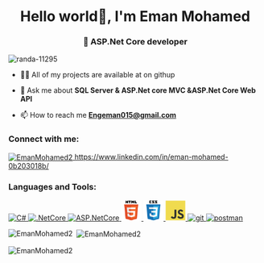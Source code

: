 <h1 align="center">Hello world👋, I'm Eman Mohamed</h1>
<h3 align="center">🌱 ASP.Net Core developer</h3>

<p align="left"> <img src="https://komarev.com/ghpvc/?username=randa-11295&label=Profile%20views&color=0e75b6&style=flat" alt="randa-11295" /> </p>


- 👨‍💻 All of my projects are available at on githup

- 💬 Ask me about **SQL Server & ASP.Net core MVC &ASP.Net Core Web API**
- 📫 How to reach me **Engeman015@gmail.com**

<h3 align="left">Connect with me:</h3>
<p align="left">
<a href="https://www.linkedin.com/in/eman-mohamed-0b203018b/" target="blank"><img align="center" 
 src="https://raw.githubusercontent.com/rahuldkjain/github-profile-readme-generator/master/src/images/icons/Social/linked-in-alt.svg"
 alt="EmanMohamed2" height="30" width="40" />  https://www.linkedin.com/in/eman-mohamed-0b203018b/ </a>
   </p>

<h3 align="left">Languages and Tools:</h3>
<p align="left"> 
  <a href="https://docs.microsoft.com/en-us/dotnet/csharp/" target="_blank" rel="noreferrer">
   <img src="https://www.avenga.com/wp-content/uploads/2020/11/C-Sharp.png" alt="C#" width="15%" height="15%"/> 
 </a>
 <a href="https://docs.microsoft.com/en-us/dotnet/" target="_blank" rel="noreferrer">
   <img src=" https://www.ryadel.com/wp-content/uploads/2018/11/asp-net-core-logo-735x300.png" alt=".NetCore" width="40" height="40"/> 
 </a>
  <a href="https://dotnet.microsoft.com/en-us/learn/aspnet" target="_blank" rel="noreferrer">
   <img src="https://w7.pngwing.com/pngs/673/239/png-transparent-entity-framework-core-asp-net-core-net-framework-microsoft-blue-text-logo.png" alt="ASP.NetCore" width="15%" height="15%"/> 
 </a>
 </a> 
 <a href="https://www.w3.org/html/" target="_blank" rel="noreferrer"> 
 <img src="https://raw.githubusercontent.com/devicons/devicon/master/icons/html5/html5-original-wordmark.svg" alt="html5" width="40" height="40"/> 
 </a> 
 <a href="https://www.w3schools.com/css/" target="_blank" rel="noreferrer"> 
  <img src="https://raw.githubusercontent.com/devicons/devicon/master/icons/css3/css3-original-wordmark.svg" alt="css3" width="40" height="40"/> 
 </a>
 <a href="https://developer.mozilla.org/en-US/docs/Web/JavaScript" target="_blank" rel="noreferrer"> 
     <img src="https://raw.githubusercontent.com/devicons/devicon/master/icons/javascript/javascript-original.svg" alt="javascript" width="40" height="40"/> 
 </a> 
 <a href="https://git-scm.com/" target="_blank" rel="noreferrer"> 
  <img src="https://www.vectorlogo.zone/logos/git-scm/git-scm-icon.svg" alt="git" width="40" height="40"/> 
</a>
 <a href="https://postman.com" target="_blank" rel="noreferrer">
 <img src="https://www.vectorlogo.zone/logos/getpostman/getpostman-icon.svg" alt="postman" width="40" height="40"/> 
 </a>

</p>

<p>
 <img align="left" src="https://github-readme-stats.vercel.app/api/top-langs?username=EmanMohamed2&show_icons=true&locale=en&layout=compact" alt="EmanMohamed2" />
</p>

<p>&nbsp;
 <img align="center" src="https://github-readme-stats.vercel.app/api?username=EmanMohamed2&show_icons=true&locale=en" alt="EmanMohamed2" />
</p>

<p>
 <img align="center" src="https://github-readme-streak-stats.herokuapp.com/?user=EmanMohamed2&" alt="EmanMohamed2" />
</p>
